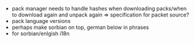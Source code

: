 - pack manager needs to handle hashes when downloading packs/when to download again and unpack again => specification for packet source?
- pack language versions
- perhaps make sorbian on top, german below in phrases
- for sorbian/enlgish i18n